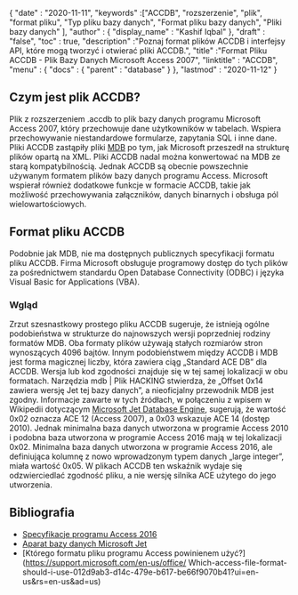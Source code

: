 {
  "date" : "2020-11-11",
  "keywords" :["ACCDB", "rozszerzenie", "plik", "format pliku", "Typ pliku bazy danych", "Format pliku bazy danych", "Pliki bazy danych" ],
  "author" : {
    "display_name" : "Kashif Iqbal"
},
  "draft" : "false",
  "toc" : true,
  "description" :"Poznaj format plików ACCDB i interfejsy API, które mogą tworzyć i otwierać pliki ACCDB.",
  "title" :"Format Pliku ACCDB - Plik Bazy Danych Microsoft Access 2007",
  "linktitle" : "ACCDB",
  "menu" : {
    "docs" : {
      "parent" : "database"
}
},
  "lastmod" : "2020-11-12"
}

## Czym jest plik ACCDB?

Plik z rozszerzeniem .accdb to plik bazy danych programu Microsoft Access 2007, który przechowuje dane użytkowników w tabelach. Wspiera przechowywanie
niestandardowe formularze, zapytania SQL i inne dane. Pliki ACCDB zastąpiły pliki [MDB](/pl/database/mdb/) po tym, jak Microsoft przeszedł na strukturę plików opartą na XML. Pliki ACCDB nadal można konwertować na MDB ze starą kompatybilnością. Jednak ACCDB są obecnie powszechnie używanym formatem plików bazy danych programu Access. Microsoft wspierał również dodatkowe funkcje w formacie ACCDB, takie jak możliwość przechowywania załączników, danych binarnych i obsługa pól wielowartościowych.

## Format pliku ACCDB

Podobnie jak MDB, nie ma dostępnych publicznych specyfikacji formatu pliku ACCDB. Firma Microsoft obsługuje programowy dostęp do tych plików za pośrednictwem standardu Open Database Connectivity (ODBC) i języka Visual Basic for Applications (VBA).

### Wgląd

Zrzut szesnastkowy prostego pliku ACCDB sugeruje, że istnieją ogólne podobieństwa w strukturze do najnowszych wersji poprzedniej rodziny formatów MDB. Oba formaty plików używają stałych rozmiarów stron wynoszących 4096 bajtów. Innym podobieństwem między ACCDB i MDB jest forma magicznej liczby, która zawiera ciąg „Standard ACE DB” dla ACCDB. Wersja lub kod zgodności znajduje się w tej samej lokalizacji w obu formatach. Narzędzia mdb | Plik HACKING stwierdza, że „Offset 0x14 zawiera wersję Jet tej bazy danych”, a nieoficjalny przewodnik MDB jest zgodny. Informacje zawarte w tych źródłach, w połączeniu z wpisem w Wikipedii dotyczącym [Microsoft Jet Database Engine](https://en.wikipedia.org/wiki/Microsoft_Jet_Database_Engine), sugerują, że wartość 0x02 oznacza ACE 12 (Access 2007), a 0x03 wskazuje ACE 14 (dostęp 2010). Jednak minimalna baza danych utworzona w programie Access 2010 i podobna baza utworzona w programie Access 2016 mają w tej lokalizacji 0x02. Minimalna baza danych utworzona w programie Access 2016, ale definiująca kolumnę z nowo wprowadzonym typem danych „large integer”, miała wartość 0x05. W plikach ACCDB ten wskaźnik wydaje się odzwierciedlać zgodność pliku, a nie wersję silnika ACE użytego do jego utworzenia.

## Bibliografia

* [Specyfikacje programu Access 2016](https://support.microsoft.com/en-us/office/access-specifications-0cf3c66f-9cf2-4e32-9568-98c1025bb47c?ui=en-us&rs=en-us&ad=us)
* [Aparat bazy danych Microsoft Jet](https://en.wikipedia.org/wiki/Microsoft_Jet_Database_Engine)
* [Którego formatu pliku programu Access powinienem użyć?](https://support.microsoft.com/en-us/office/ Which-access-file-format-should-i-use-012d9ab3-d14c-479e-b617-be66f9070b41?ui=en-us&rs=en-us&ad=us)
